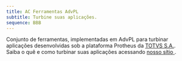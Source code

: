 ```yaml
---
title: AC Ferramentas AdvPL
subtitle: Turbine suas aplicações.
sequence: BBB
---
```

Conjunto de ferramentas, implementadas em AdvPL para turbinar
aplicações desenvolvidas sob a plataforma Protheus da <a href="http://www.totvs.com.br" target="_blank">TOTVS
    S.A.<span class="glyphicon glyphicon-link" aria-hidden="false"></span></a>.<br>
Saiba o quê e como turbinar suas aplicações acessando <a href="http://actoolsadvpl.sourceforge.net/"
    target="_blank">nosso
    sítio<span class="glyphicon glyphicon-link" aria-hidden="false"></span>
</a>.
